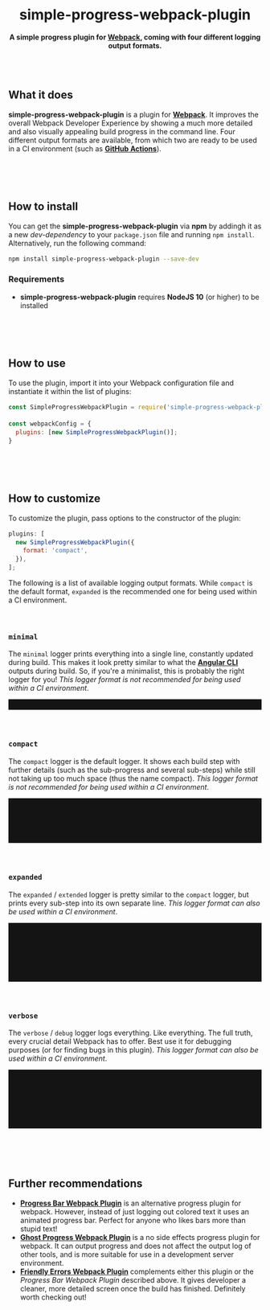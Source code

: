 <div align="center">

# simple-progress-webpack-plugin

**A simple progress plugin for [Webpack](https://webpack.js.org/), coming with four different logging output formats.**

</div>

<br><br>

## What it does

**simple-progress-webpack-plugin** is a plugin for **[Webpack](https://webpack.js.org/)**. It improves the overall Webpack Developer
Experience by showing a much more detailed and also visually appealing build progress in the command line. Four different output formats are
available, from which two are ready to be used in a CI environment (such as **[GitHub Actions](https://github.com/features/actions)**).

<br><br><br>

## How to install

You can get the **simple-progress-webpack-plugin** via **npm** by addingh it as a new _dev-dependency_ to your `package.json` file and
running `npm install`. Alternatively, run the following command:

```bash
npm install simple-progress-webpack-plugin --save-dev
```

### Requirements

- **simple-progress-webpack-plugin** requires **NodeJS 10** (or higher) to be installed

<br><br><br>

## How to use

To use the plugin, import it into your Webpack configuration file and instantiate it within the list of plugins:

```javascript
const SimpleProgressWebpackPlugin = require('simple-progress-webpack-plugin');

const webpackConfig = {
  plugins: [new SimpleProgressWebpackPlugin()];
}
```

<br><br><br>

## How to customize

To customize the plugin, pass options to the constructor of the plugin:

```javascript
plugins: [
  new SimpleProgressWebpackPlugin({
    format: 'compact',
  }),
];
```

The following is a list of available logging output formats. While `compact` is the default format, `expanded` is the recommended one for
being used within a CI environment.

<br>

### `minimal`

The `minimal` logger prints everything into a single line, constantly updated during build. This makes it look pretty similar to what the
**[Angular CLI](https://github.com/angular/angular-cli)** outputs during build. So, if you're a minimalist, this is probably the right
logger for you! _This logger format is not recommended for being used within a CI environment_.

![Minimal Logger Preview GIF](/docs/minimal-logger-preview.gif?raw=true)

<br>

### `compact`

The `compact` logger is the default logger. It shows each build step with further details (such as the sub-progress and several sub-steps)
while still not taking up too much space (thus the name compact). _This logger format is not recommended for being used within a CI
environment_.

![Compact Logger Preview GIF](/docs/compact-logger-preview.gif?raw=true)

<br>

### `expanded`

The `expanded` / `extended` logger is pretty similar to the `compact` logger, but prints every sub-step into its own separate line. _This
logger format can also be used within a CI environment_.

![Expanded Logger Preview GIF](/docs/expanded-logger-preview.gif?raw=true)

<br>

### `verbose`

The `verbose` / `debug` logger logs everything. Like everything. The full truth, every crucial detail Webpack has to offer. Best use it for
debugging purposes (or for finding bugs in this plugin). _This logger format can also be used within a CI environment_.

![Verbose Logger Preview GIF](/docs/verbose-logger-preview.gif?raw=true)

<br><br><br>

## Further recommendations

- **[Progress Bar Webpack Plugin](https://github.com/clessg/progress-bar-webpack-plugin)** is an alternative progress plugin for webpack.
  However, instead of just logging out colored text it uses an animated progress bar. Perfect for anyone who likes bars more than stupid text!
- **[Ghost Progress Webpack Plugin](https://github.com/ZSkycat/ghost-progress-webpack-plugin)** is a no side effects progress plugin for webpack.
  It can output progress and does not affect the output log of other tools, and is more suitable for use in a development server environment.
- **[Friendly Errors Webpack Plugin](https://github.com/geowarin/friendly-errors-webpack-plugin)** complements either this plugin or the
  _Progress Bar Webpack Plugin_ described above. It gives developer a cleaner, more detailed screen once the build has finished. Definitely
  worth checking out!
